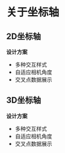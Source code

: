 
# 关于坐标轴

## 2D坐标轴

**设计方案**

- 多种交互样式
- 自适应相机角度
- 交叉点数据展示

## 3D坐标轴

**设计方案**

- 多种交互样式
- 自适应相机角度
- 交叉点数据展示